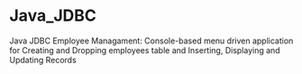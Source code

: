 # Java_JDBC
Java JDBC Employee Managament: Console-based menu driven application for Creating and Dropping employees table and Inserting, Displaying and Updating Records
